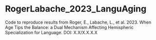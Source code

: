 # RogerLabache_2023_LanguAging
Code to reproduce results from Roger, E., Labache, L., et al. 2023. When Age Tips the Balance: a Dual Mechanism Affecting Hemispheric Specialization for Language. DOI: X.X/X.X.X.X
